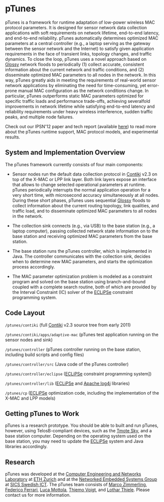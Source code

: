 pTunes
======

pTunes is a framework for runtime adaptation of low-power wireless MAC protocol parameters. It is designed for sensor network data collection applications with soft requirements on network lifetime, end-to-end latency, and end-to-end reliability. pTunes automatically determines optimized MAC parameters at a central controller (e.g., a laptop serving as the gateway between the sensor network and the Internet) to satisfy given application requirements in the face of transient links, topology changes, and traffic dynamics. To close the loop, pTunes uses a novel approach based on [Glossy](http://www.tik.ee.ethz.ch/~ferrarif/sw/glossy/index.html) network floods to periodically (1) collect accurate, consistent information about the current network and traffic conditions, and (2) disseminate optimized MAC parameters to all nodes in the network. In this way, pTunes greatly aids in meeting the requirements of real-world sensor network applications by eliminating the need for time-consuming, yet error-prone manual MAC configuration as the network conditions change. In particular, pTunes outperforms static MAC parameters optimized for specific traffic loads and performance trade-offs, achieving severalfold improvements in network lifetime while satisfying end-to-end latency and reliability requirements under heavy wireless interference, sudden traffic peaks, and multiple node failures.

Check out our IPSN'12 paper and tech report (available [here](http://www.tik.ee.ethz.ch/~marcoz/pubs.html)) to read more about the pTunes runtime support, MAC protocol models, and experimental results.

System and Implementation Overview
----------------------------------

The pTunes framework currently consists of four main components:

* Sensor nodes run the default data collection protocol in [Contiki](http://www.contiki-os.org/) v2.3 on top of the X-MAC or LPP link layer. Both link layers expose an interface that allows to change selected operational parameters at runtime. pTunes periodically interrupts the normal application operation for a very short time, with microsecond accuracy simultaneously at all nodes. During these short phases, pTunes uses sequential [Glossy](http://www.tik.ee.ethz.ch/~ferrarif/sw/glossy/index.html) floods to collect information about the current routing topology, link qualities, and traffic load, and to disseminate optimized MAC parameters to all nodes in the network.

* The collection sink connects (e.g., via USB) to the base station (e.g., a laptop computer), passing collected network state information on to the base station and receiving optimized MAC parameters from the base station.

* The base station runs the pTunes controller, which is implemented in Java. The controller communicates with the collection sink, decides when to determine new MAC parameters, and starts the optimization process accordingly.

* The MAC parameter optimization problem is modeled as a constraint program and solved on the base station using branch-and-bound coupled with a complete search routine, both of which are provided by the Interval Constraint (IC) solver of the [ECLiPSe](http://eclipseclp.org/) constraint programming system.

Code Layout
-----------

`/ptunes/contiki` (full [Contiki](http://www.contiki-os.org/) v2.3 source tree from early 2011)

`/ptunes/contiki/apps/adaptive-mac` (pTunes test application running on the sensor nodes and sink)

`/ptunes/controller` (pTunes controller running on the base station, including build scripts and config files)

`/ptunes/controller/src` (Java code of the pTunes controller)

`/ptunes/controller/eclipse` ([ECLiPSe](http://eclipseclp.org/) constraint programming system])

`/ptunes/controller/lib` ([ECLiPSe](http://eclipseclp.org/) and [Apache log4j](http://logging.apache.org/log4j/1.2/) libraries)

`/ptunes/cp` ([ECLiPSe](http://eclipseclp.org/) optimization code, including the implementation of the X-MAC and LPP models)

Getting pTunes to Work
----------------------

pTunes is a research prototype. You should be able to built and run pTunes, however, using TelosB-compliant devices, such as the [Tmote Sky](http://www.snm.ethz.ch/Projects/TmoteSky), and a base station computer. Depending on the operating system used on the base station, you may need to update the [ECLiPSe](http://eclipseclp.org/) system and Java libraries accordingly.

Research
--------

pTunes was developed at the [Computer Engineering and Networks Laboratory](http://www.tec.ethz.ch/) at [ETH Zurich](http://www.ethz.ch/) and at the [Networked Embedded Systems Group](https://www.sics.se/groups/networked-embedded-systems-group-nes) at [SICS Swedish ICT](https://www.sics.se/). The pTunes team consists of [Marco Zimmerling](http://www.tik.ee.ethz.ch/~marcoz/), [Federico Ferrari](http://www.tik.ee.ethz.ch/~ferrarif/), [Luca Mottola](http://home.deib.polimi.it/mottola/), [Thiemo Voigt](https://www.sics.se/people/thiemo-voigt), and [Lothar Thiele](http://www.tik.ee.ethz.ch/~thiele/pmwiki/pmwiki.php/Site/Home). Please contact us for more information.